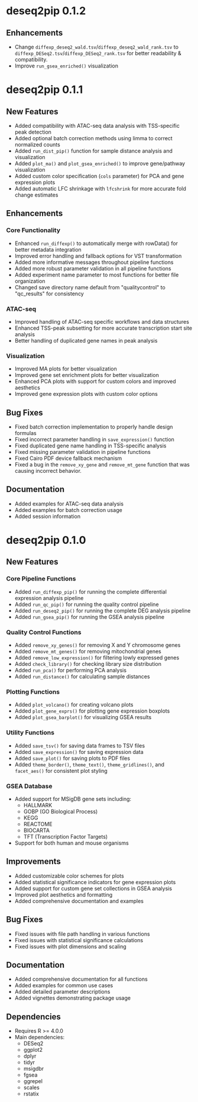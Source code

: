 # deseq2pip 0.1.2
## Enhancements
- Change `diffexp_deseq2_wald.tsv`/`diffexp_deseq2_wald_rank.tsv` to `diffexp_DESeq2.tsv`/`diffexp_DESeq2_rank.tsv` for better readability & compatibility.
- Improve `run_gsea_enriched()` visualization

# deseq2pip 0.1.1

## New Features
- Added compatibility with ATAC-seq data analysis with TSS-specific peak detection
- Added optional batch correction methods using limma to correct normalized counts
- Added `run_dist_pip()` function for sample distance analysis and visualization
- Added `plot_ma()` and `plot_gsea_enriched()` to improve gene/pathway visualization
- Added custom color specification (`cols` parameter) for PCA and gene expression plots
- Added automatic LFC shrinkage with `lfcshrink` for more accurate fold change estimates

## Enhancements

### Core Functionality
- Enhanced `run_diffexp()` to automatically merge with rowData() for better metadata integration
- Improved error handling and fallback options for VST transformation
- Added more informative messages throughout pipeline functions
- Added more robust parameter validation in all pipeline functions
- Added experiment name parameter to most functions for better file organization
- Changed save directory name default from "qualitycontrol" to "qc_results" for consistency

### ATAC-seq
- Improved handling of ATAC-seq specific workflows and data structures
- Enhanced TSS-peak subsetting for more accurate transcription start site analysis
- Better handling of duplicated gene names in peak analysis

### Visualization
- Improved MA plots for better visualization
- Improved gene set enrichment plots for better visualization
- Enhanced PCA plots with support for custom colors and improved aesthetics
- Improved gene expression plots with custom color options

## Bug Fixes
- Fixed batch correction implementation to properly handle design formulas
- Fixed incorrect parameter handling in `save_expression()` function
- Fixed duplicated gene name handling in TSS-specific analysis
- Fixed missing parameter validation in pipeline functions
- Fixed Cairo PDF device fallback mechanism
- Fixed a bug in the `remove_xy_gene` and `remove_mt_gene` function that was causing incorrect behavior.

## Documentation
- Added examples for ATAC-seq data analysis
- Added examples for batch correction usage
- Added session information

# deseq2pip 0.1.0

## New Features

### Core Pipeline Functions
- Added `run_diffexp_pip()` for running the complete differential expression analysis pipeline
- Added `run_qc_pip()` for running the quality control pipeline
- Added `run_deseq2_pip()` for running the complete DEG analysis pipeline
- Added `run_gsea_pip()` for running the GSEA analysis pipeline

### Quality Control Functions
- Added `remove_xy_genes()` for removing X and Y chromosome genes
- Added `remove_mt_genes()` for removing mitochondrial genes
- Added `remove_low_expression()` for filtering lowly expressed genes
- Added `check_library()` for checking library size distribution
- Added `run_pca()` for performing PCA analysis
- Added `run_distance()` for calculating sample distances

### Plotting Functions
- Added `plot_volcano()` for creating volcano plots
- Added `plot_gene_exprs()` for plotting gene expression boxplots
- Added `plot_gsea_barplot()` for visualizing GSEA results

### Utility Functions
- Added `save_tsv()` for saving data frames to TSV files
- Added `save_expression()` for saving expression data
- Added `save_plot()` for saving plots to PDF files
- Added `theme_border()`, `theme_text()`, `theme_gridlines()`, and `facet_aes()` for consistent plot styling

### GSEA Database
- Added support for MSigDB gene sets including:
  - HALLMARK
  - GOBP (GO Biological Process)
  - KEGG
  - REACTOME
  - BIOCARTA
  - TFT (Transcription Factor Targets)
- Support for both human and mouse organisms

## Improvements
- Added customizable color schemes for plots
- Added statistical significance indicators for gene expression plots
- Added support for custom gene set collections in GSEA analysis
- Improved plot aesthetics and formatting
- Added comprehensive documentation and examples

## Bug Fixes
- Fixed issues with file path handling in various functions
- Fixed issues with statistical significance calculations
- Fixed issues with plot dimensions and scaling

## Documentation
- Added comprehensive documentation for all functions
- Added examples for common use cases
- Added detailed parameter descriptions
- Added vignettes demonstrating package usage

## Dependencies
- Requires R >= 4.0.0
- Main dependencies:
  - DESeq2
  - ggplot2
  - dplyr
  - tidyr
  - msigdbr
  - fgsea
  - ggrepel
  - scales
  - rstatix

